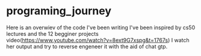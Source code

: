 # programing_journey
Here is an overwiev of the code I've been writing
I've been inspired by cs50 lectures and the 12 begginer projects video(https://www.youtube.com/watch?v=8ext9G7xspg&t=1767s)
I watch her output and try to reverse engeneer it with the aid of chat gtp.
